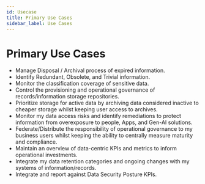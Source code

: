 ```yaml
---
id: Usecase
title: Primary Use Cases
sidebar_label: Use Cases
---
```


# Primary Use Cases #

- Manage Disposal / Archival process of expired information.  
- Identify Redundant, Obsolete, and Trivial information.  
- Monitor the classification coverage of sensitive data.  
- Control the provisioning and operational governance of records/information storage repositories.  
- Prioritize storage for active data by archiving data considered inactive to cheaper storage whilst keeping user access to archives.  
- Monitor my data access risks and identify remediations to protect information from overexposure to people, Apps, and Gen-AI solutions.  
- Federate/Distribute the responsibility of operational governance to my business users whilst keeping the ability to centrally measure maturity and compliance.  
- Maintain an overview of data-centric KPIs and metrics to inform operational investments.  
- Integrate my data retention categories and ongoing changes with my systems of information/records.  
- Integrate and report against Data Security Posture KPIs.  
